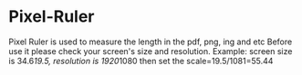 # Pixel-Ruler
Pixel Ruler is used to measure the length in the pdf, png, ing and etc
Before use it please check your screen's size and resolution. 
Example: screen size is 34.6*19.5, resolution is 1920*1080 
then set the scale=19.5/1081=55.44
